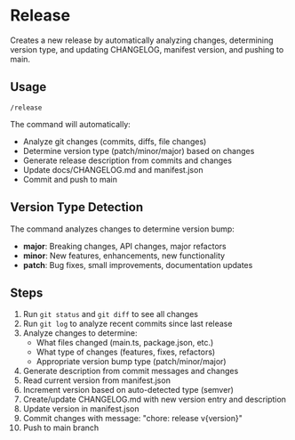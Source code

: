 # Release

Creates a new release by automatically analyzing changes, determining version type, and updating CHANGELOG, manifest version, and pushing to main.

## Usage

```
/release
```

The command will automatically:
- Analyze git changes (commits, diffs, file changes)
- Determine version type (patch/minor/major) based on changes
- Generate release description from commits and changes
- Update docs/CHANGELOG.md and manifest.json
- Commit and push to main

## Version Type Detection

The command analyzes changes to determine version bump:
- **major**: Breaking changes, API changes, major refactors
- **minor**: New features, enhancements, new functionality
- **patch**: Bug fixes, small improvements, documentation updates

## Steps

1. Run `git status` and `git diff` to see all changes
2. Run `git log` to analyze recent commits since last release
3. Analyze changes to determine:
   - What files changed (main.ts, package.json, etc.)
   - What type of changes (features, fixes, refactors)
   - Appropriate version bump type (patch/minor/major)
4. Generate description from commit messages and changes
5. Read current version from manifest.json
6. Increment version based on auto-detected type (semver)
7. Create/update CHANGELOG.md with new version entry and description
8. Update version in manifest.json
9. Commit changes with message: "chore: release v{version}"
10. Push to main branch
